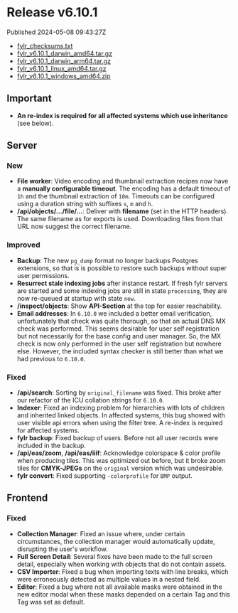 
# Release v6.10.1

Published 2024-05-08 09:43:27Z

* [fylr_checksums.txt](https://s3.eu-central-1.wasabisys.com/fylr-releases/v6.10.1/fylr_checksums.txt)
* [fylr_v6.10.1_darwin_amd64.tar.gz](https://s3.eu-central-1.wasabisys.com/fylr-releases/v6.10.1/fylr_v6.10.1_darwin_amd64.tar.gz)
* [fylr_v6.10.1_darwin_arm64.tar.gz](https://s3.eu-central-1.wasabisys.com/fylr-releases/v6.10.1/fylr_v6.10.1_darwin_arm64.tar.gz)
* [fylr_v6.10.1_linux_amd64.tar.gz](https://s3.eu-central-1.wasabisys.com/fylr-releases/v6.10.1/fylr_v6.10.1_linux_amd64.tar.gz)
* [fylr_v6.10.1_windows_amd64.zip](https://s3.eu-central-1.wasabisys.com/fylr-releases/v6.10.1/fylr_v6.10.1_windows_amd64.zip)

## Important

* **An re-index is required for all affected systems which use inheritance** (see below).

## Server

### New

* **File worker**: Video encoding and thumbnail extraction recipes now have a **manually configurable timeout**. The encoding has a default timeout of `1h` and the thumbnail extraction of `10m`. Timeouts can be configured using a duration string with suffixes `s`, `m` and `h`.
* **/api/objects/.../file/...**: Deliver with **filename** (set in the HTTP headers). The same filename as for exports is used.  Downloading files from that URL now suggest the correct filename.

### Improved

* **Backup**: The new `pg_dump` format no longer backups Postgres extensions, so that is is possible to restore such backups without super user permissions.
* **Resurrect stale indexing jobs** after instance restart. If fresh fylr servers are started and some indexing jobs are still in state `processing`, they are now re-queued at startup with state `new`.
* **/inspect/objects**: Show **API-Section** at the top for easier reachability.
* **Email addresses**: In `6.10.0` we included a better email verification, unfortunately that check was quite thorough, so that an actual DNS MX check was performed. This seems desirable for user self registration but not necessarily for the base config and user manager. So, the MX check is now only performed in the user self registration but nowhere else. However, the included syntax checker is still better than what we had previous to `6.10.0`.

### Fixed

* **/api/search**: Sorting by `original_filename` was fixed. This broke after our refactor of the ICU collation strings for `6.10.0`.
* **Indexer**: Fixed an indexing problem for hierarchies with lots of children and inherited linked objects. In affected systems, this bug showed with user visible api errors when using the filter tree. A re-index is required for affected systems.
* **fylr backup**: Fixed backup of users. Before not all user records were included in the backup.
* **/api/eas/zoom**, **/api/eas/iiif**: Acknowledge colorspace & color profile when producing tiles. This was optimized out before, but it broke zoom tiles for **CMYK-JPEGs** on the `original` version which was undesirable.
* **fylr convert**: Fixed supporting `-colorprofile` for `BMP` output.

## Frontend

### Fixed

- **Collection Manager**: Fixed an issue where, under certain circumstances, the collection manager would automatically update, disrupting the user's workflow.
- **Full Screen Detail**: Several fixes have been made to the full screen detail, especially when working with objects that do not contain assets.
- **CSV Importer**: Fixed a bug when importing texts with line breaks, which were erroneously detected as multiple values in a nested field.
- **Editor**: Fixed a bug where not all available masks were obtained in the new editor modal when these masks depended on a certain Tag and this Tag was set as default.